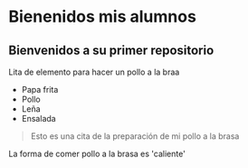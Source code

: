# Bienenidos mis alumnos
## Bienvenidos a su primer repositorio

Lita de elemento para hacer un pollo a la braa
- Papa frita
- Pollo
- Leña
- Ensalada

> Esto es una cita de la preparación de mi pollo a la brasa

La forma de comer pollo a la brasa es 'caliente'
